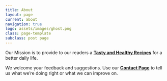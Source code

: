 ```yaml
---
title: About
layout: page
current: about
navigation: true
logo: assets/images/ghost.png
class: page-template
subclass: post page
---
```


Our Mission is to provide to our readers a <a href="{{ site.baseurl }}">**Tasty and Healthy Recipes**</a> for a better daily life.

We welcome your feedback and suggestions. Use our <a href="{{ site.baseurl }}contact/">**Contact Page**</a> to tell us what we’re doing right or what we can improve on.